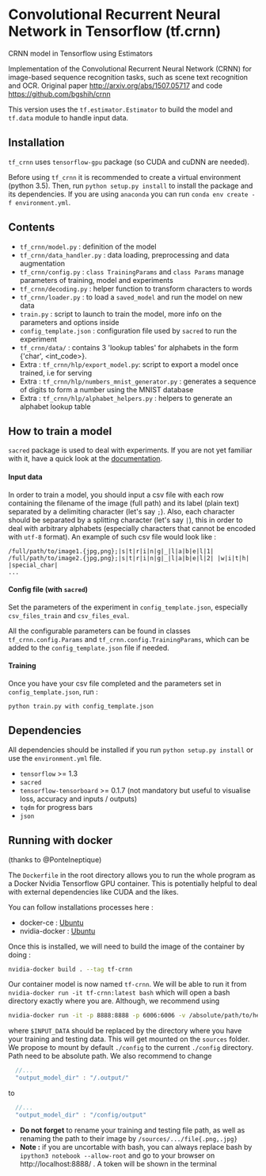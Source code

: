 # Convolutional Recurrent Neural Network in Tensorflow (tf.crnn)
CRNN model in Tensorflow using Estimators

Implementation of the Convolutional Recurrent Neural Network (CRNN) for image-based sequence recognition tasks, such as scene text recognition and OCR. 
Original paper http://arxiv.org/abs/1507.05717 and code https://github.com/bgshih/crnn

This version uses the `tf.estimator.Estimator` to build the model and `tf.data` module to handle input data.


## Installation
`tf_crnn` uses `tensorflow-gpu` package (so CUDA and cuDNN are needed). 

Before using `tf_crnn` it is recommended to create a virtual environment (python 3.5).
Then, run `python setup.py install` to install the package and its dependencies. 
If you are using `anaconda` you can run `conda env create -f environment.yml`.

## Contents
* `tf_crnn/model.py` : definition of the model
* `tf_crnn/data_handler.py` : data loading, preprocessing and data augmentation
* `tf_crnn/config.py` : `class TrainingParams` and `class Params` manage parameters of training, model and experiments
* `tf_crnn/decoding.py` : helper function to transform characters to words
* `tf_crnn/loader.py` : to load a `saved_model` and run the model on new data
* `train.py` : script to launch to train the model, more info on the parameters and options inside
* `config_template.json` : configuration file used by `sacred` to run the experiment
* `tf_crnn/data/` : contains 3 'lookup tables' for alphabets in the form {'char', <int_code>}. 
* Extra : `tf_crnn/hlp/export_model.py`: script to export a model once trained, i.e for serving
* Extra : `tf_crnn/hlp/numbers_mnist_generator.py` : generates a sequence of digits to form a number using the MNIST database
* Extra : `tf_crnn/hlp/alphabet_helpers.py` : helpers to generate an alphabet lookup table


## How to train a model
`sacred` package is used to deal with experiments. If you are not yet familiar with it, have a quick look at the [documentation](https://sacred.readthedocs.io/en/latest/).

#### Input data
In order to train a model, you should input a csv file with each row containing the filename of the image (full path) and its label (plain text) separated by a delimiting character (let's say `;`). 
Also, each character should be separated by a splitting character (let's say `|`), this in order to deal with arbitrary alphabets (especially characters that cannot be encoded with `utf-8` format).
An example of such csv file would look like : 

```
/full/path/to/image1.{jpg,png};|s|t|r|i|n|g|_|l|a|b|e|l|1|
/full/path/to/image2.{jpg,png};|s|t|r|i|n|g|_|l|a|b|e|l|2| |w|i|t|h| |special_char|
...
```

#### Config file (with `sacred`)
Set the parameters of the experiment in `config_template.json`, especially `csv_files_train` and `csv_files_eval`. 

All the configurable parameters can be found in classes `tf_crnn.config.Params` and `tf_crnn.config.TrainingParams`, which can be added to the `config_template.json` file if needed.

#### Training
Once you have your csv file completed and the parameters set in `config_template.json`, run :
```
python train.py with config_template.json
```


## Dependencies 
All dependencies should be installed if you run `python setup.py install` or use the `environment.yml` file.
* `tensorflow` >= 1.3
* `sacred`
* `tensorflow-tensorboard` >= 0.1.7 (not mandatory but useful to visualise loss, accuracy and inputs / outputs)
* `tqdm` for progress bars
* `json`

## Running with docker
(thanks to @PonteIneptique)

The `Dockerfile` in the root directory allows you to run the whole program as a Docker Nvidia Tensorflow GPU container. This is potentially helpful
to deal with external dependencies like CUDA and the likes.

You can follow installations processes here : 
- docker-ce : [Ubuntu](https://docs.docker.com/install/linux/docker-ce/ubuntu/#os-requirements)
- nvidia-docker : [Ubuntu](https://nvidia.github.io/nvidia-docker/)

Once this is installed, we will need to build the image of the container by doing :

```bash
nvidia-docker build . --tag tf-crnn
```

Our container model is now named `tf-crnn`. We will be able to run it from `nvidia-docker run -it tf-crnn:latest bash` which will open a bash directory exactly where you are. Although, we recommend using 

```bash
nvidia-docker run -it -p 8888:8888 -p 6006:6006 -v /absolute/path/to/here/config:./config -v $INPUT_DATA:/sources  tf-crnn:latest bash
```
where `$INPUT_DATA` should be replaced by the directory where you have your training and testing data. This will get mounted on the `sources` folder. We propose to mount by default `./config` to the current `./config` directory. Path need to be absolute path. We also recommend to change 

```javascript
  //...
  "output_model_dir" : "/.output/"
```

to 

```javascript
  //...
  "output_model_dir" : "/config/output"
```

- **Do not forget** to rename your training and testing file path, as well as renaming the path to their image by `/sources/.../file{.png,.jpg}`
- **Note :** if you are uncortable with bash, you can always replace bash by `ipython3 notebook --allow-root` and go to your browser on http://localhost:8888/ . A token will be shown in the terminal
